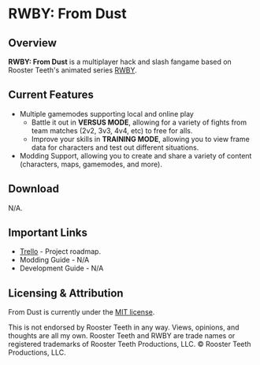 # RWBY: From Dust

## Overview
**RWBY: From Dust** is a multiplayer hack and slash fangame based on Rooster Teeth's animated series [RWBY](https://en.wikipedia.org/wiki/RWBY).

## Current Features
* Multiple gamemodes supporting local and online play
  * Battle it out in **VERSUS MODE**, allowing for a variety of fights from team matches (2v2, 3v3, 4v4, etc) to free for alls.
  * Improve your skills in **TRAINING MODE**, allowing you to view frame data for characters and test out different situations.
* Modding Support, allowing you to create and share a variety of content (characters, maps, gamemodes, and more). 

## Download
N/A.

## Important Links
* [Trello](https://trello.com/b/v1Wwj3N7/rwby-from-dust) - Project roadmap.
* Modding Guide - N/A
* Development Guide - N/A

## Licensing & Attribution
From Dust is currently under the [MIT license](https://github.com/christides11/rwby/blob/main/LICENSE).

This is not endorsed by Rooster Teeth in any way. Views, opinions, and thoughts are all my own. Rooster Teeth and RWBY are trade names or registered trademarks of Rooster Teeth Productions, LLC. © Rooster Teeth Productions, LLC.
